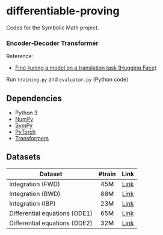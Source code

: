 # differentiable-proving

Codes for the Symbolic Math project.

### Encoder-Decoder Transformer

Reference:

- [Fine-tuning a model on a translation task (Hugging Face)](https://github.com/huggingface/notebooks/blob/master/examples/translation.ipynb)

Run `training.py` and `evaluator.py` (Python code)

## Dependencies

- Python 3
- [NumPy](http://www.numpy.org/)
- [SymPy](https://www.sympy.org/)
- [PyTorch](http://pytorch.org/)
- [Transformers](https://github.com/huggingface/transformers)

## Datasets

| Dataset                       | #train |                                      Link                                       |
| ----------------------------- | :----: | :-----------------------------------------------------------------------------: |
| Integration (FWD)             |  45M   | [Link](https://dl.fbaipublicfiles.com/SymbolicMathematics/data/prim_fwd.tar.gz) |
| Integration (BWD)             |  88M   | [Link](https://dl.fbaipublicfiles.com/SymbolicMathematics/data/prim_bwd.tar.gz) |
| Integration (IBP)             |  23M   | [Link](https://dl.fbaipublicfiles.com/SymbolicMathematics/data/prim_ibp.tar.gz) |
| Differential equations (ODE1) |  65M   |   [Link](https://dl.fbaipublicfiles.com/SymbolicMathematics/data/ode1.tar.gz)   |
| Differential equations (ODE2) |  32M   |   [Link](https://dl.fbaipublicfiles.com/SymbolicMathematics/data/ode2.tar.gz)   |
